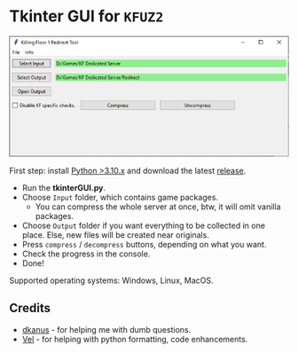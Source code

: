 [release]: https://github.com/InsultingPros/KFRedirectTool/releases

# Tkinter GUI for `KFUZ2`

![IMG](../Docs/media/tkinter.PNG)

First step: install [Python >3.10.x](https://www.python.org/) and download the latest [release].

- Run the **tkinterGUI.py**.
- Choose `Input` folder, which contains game packages.
  - You can compress the whole server at once, btw, it will omit vanilla packages.
- Choose `Output` folder if you want everything to be collected in one place. Else, new files will be created near originals.
- Press `compress` / `decompress` buttons, depending on what you want.
- Check the progress in the console.
- Done!

Supported operating systems: Windows, Linux, MacOS.

## Credits

- [dkanus](https://github.com/dkanus) - for helping me with dumb questions.
- [Vel](https://github.com/Vel-San) - for helping with python formatting, code enhancements.
